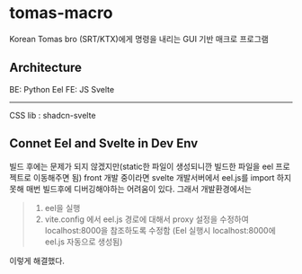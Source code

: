 # tomas-macro

Korean Tomas bro (SRT/KTX)에게 명령을 내리는 GUI 기반 매크로 프로그램

## Architecture

BE: Python Eel
FE: JS Svelte

---

CSS lib : shadcn-svelte

## Connet Eel and Svelte in Dev Env

빌드 후에는 문제가 되지 않겠지만(static한 파일이 생성되니깐 빌드한 파일을 eel 프로젝트로 이동해주면 됨)
front 개발 중이라면 svelte 개발서버에서 eel.js를 import 하지 못해 매번 빌드후에 디버깅해야하는 어려움이 있다.
그래서 개발환경에서는

> 1.  eel을 실행
> 2.  vite.config 에서 eel.js 경로에 대해서 proxy 설정을 수정하여 localhost:8000을 참조하도록 수정함 (Eel 실행시 localhost:8000에 eel.js 자동으로 생성됨)

이렇게 해결했다.
